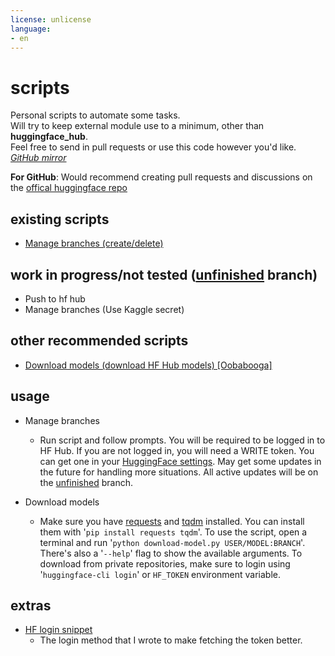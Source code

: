 ```yaml
---
license: unlicense
language:
- en
---
```

# scripts

Personal scripts to automate some tasks.\
Will try to keep external module use to a minimum, other than **huggingface_hub**.\
Feel free to send in pull requests or use this code however you'd like.\
*[GitHub mirror](https://github.com/anthonyg5005/hf-scripts)*

**For GitHub**: Would recommend creating pull requests and discussions on the [offical huggingface repo](https://huggingface.co/Anthonyg5005/hf-scripts)

## existing scripts

- [Manage branches (create/delete)](https://huggingface.co/Anthonyg5005/hf-scripts/blob/main/manage%20branches.py)

## work in progress/not tested ([unfinished](https://huggingface.co/Anthonyg5005/hf-scripts/tree/unfinished) branch)

- Push to hf hub
- Manage branches (Use Kaggle secret)

## other recommended scripts

- [Download models (download HF Hub models) [Oobabooga]](https://github.com/oobabooga/text-generation-webui/blob/main/download-model.py)

## usage

- Manage branches
  - Run script and follow prompts. You will be required to be logged in to HF Hub. If you are not logged in, you will need a WRITE token. You can get one in your [HuggingFace settings](https://huggingface.co/settings/tokens). May get some updates in the future for handling more situations. All active updates will be on the [unfinished](https://huggingface.co/Anthonyg5005/hf-scripts/tree/unfinished) branch.
  
- Download models
  - Make sure you have [requests](https://pypi.org/project/requests/) and [tqdm](https://pypi.org/project/tqdm/) installed. You can install them with '`pip install requests tqdm`'. To use the script, open a terminal and run '`python download-model.py USER/MODEL:BRANCH`'. There's also a '`--help`' flag to show the available arguments. To download from private repositories, make sure to login using '`huggingface-cli login`' or `HF_TOKEN` environment variable.

## extras

- [HF login snippet](https://huggingface.co/Anthonyg5005/hf-scripts/blob/unfinished/HF%20Login%20Snippet.py)
  - The login method that I wrote to make fetching the token better.
